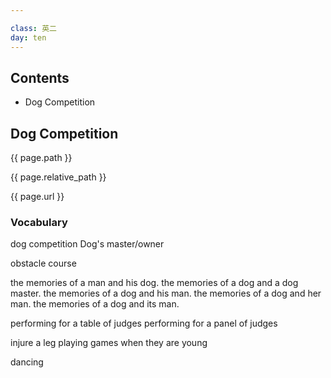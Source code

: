 ```yaml
---

class: 英二
day: ten
---
```


## Contents

- Dog Competition

## Dog Competition

{{ page.path  }}

{{ page.relative_path  }}

{{ page.url }}

### Vocabulary

dog competition
Dog's master/owner

obstacle course

the memories of a man and his dog.
the memories of a dog and a dog master.
the memories of a dog and his man.
the memories of a dog and her man.
the memories of a dog and its man.

performing for a table of judges
performing for a panel of judges

injure a leg
playing games when they are young

dancing



